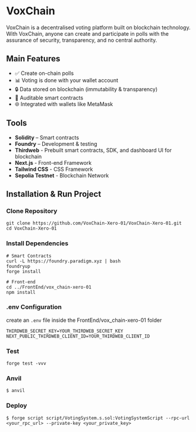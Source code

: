 # VoxChain

VoxChain is a decentralised voting platform built on blockchain technology. With VoxChain, anyone can create and participate in polls with the assurance of security, transparency, and no central authority.

## Main Features

-   ✅ Create on-chain polls
-   📊 Voting is done with your wallet account
-   🔒 Data stored on blockchain (immutability & transparency)
-   📝 Auditable smart contracts
-   🌐 Integrated with wallets like MetaMask

## Tools

- **Solidity** – Smart contracts
- **Foundry** – Development & testing
- **Thirdweb** - Prebuilt smart contracts, SDK, and dashboard UI for blockchain
- **Next.js** - Front-end Framework
- **Tailwind CSS** - CSS Framework
- **Sepolia Testnet** - Blockchain Network

## Installation & Run Project

### Clone Repository

```shell
git clone https://github.com/VoxChain-Xero-01/VoxChain-Xero-01.git
cd VoxChain-Xero-01
```

### Install Dependencies

```shell
# Smart Contracts
curl -L https://foundry.paradigm.xyz | bash
foundryup
forge install

# Front-end
cd ../FrontEnd/vox_chain-xero-01
npm install
```

### .env Configuration

create an `.env` file inside the FrontEnd/vox_chain-xero-01 folder

```.env
THIRDWEB_SECRET_KEY=YOUR_THIRDWEB_SECRET_KEY
NEXT_PUBLIC_THIRDWEB_CLIENT_ID=YOUR_THIRDWEB_CLIENT_ID
```

### Test

```shell
forge test -vvv
```

### Anvil

```shell
$ anvil
```

### Deploy

```shell
$ forge script script/VotingSystem.s.sol:VotingSystemScript --rpc-url <your_rpc_url> --private-key <your_private_key>
```
